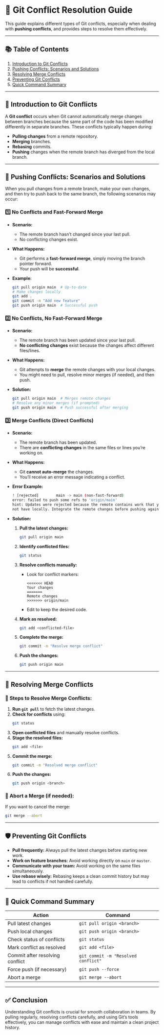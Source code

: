 # 🚩 Git Conflict Resolution Guide

This guide explains different types of Git conflicts, especially when dealing with **pushing conflicts**, and provides steps to resolve them effectively.

---

## 📚 **Table of Contents**
1. [Introduction to Git Conflicts](#introduction-to-git-conflicts)
2. [Pushing Conflicts: Scenarios and Solutions](#pushing-conflicts-scenarios-and-solutions)
3. [Resolving Merge Conflicts](#resolving-merge-conflicts)
4. [Preventing Git Conflicts](#preventing-git-conflicts)
5. [Quick Command Summary](#quick-command-summary)

---

## 🚀 **Introduction to Git Conflicts**

A **Git conflict** occurs when Git cannot automatically merge changes between branches because the same part of the code has been modified differently in separate branches. These conflicts typically happen during:

- **Pulling changes** from a remote repository.
- **Merging** branches.
- **Rebasing** commits.
- **Pushing** changes when the remote branch has diverged from the local branch.

---

## 🔄 **Pushing Conflicts: Scenarios and Solutions**

When you pull changes from a remote branch, make your own changes, and then try to push back to the same branch, the following scenarios may occur:

### 1️⃣ **No Conflicts and Fast-Forward Merge**

- **Scenario:**
  - The remote branch hasn’t changed since your last pull.
  - No conflicting changes exist.

- **What Happens:**
  - Git performs a **fast-forward merge**, simply moving the branch pointer forward.
  - Your push will be **successful**.

- **Example:**
  ```bash
  git pull origin main  # Up-to-date
  # Make changes locally
  git add .
  git commit -m "Add new feature"
  git push origin main  # Successful push
  ```

### 2️⃣ **No Conflicts, No Fast-Forward Merge**

- **Scenario:**
  - The remote branch has been updated since your last pull.
  - **No conflicting changes** exist because the changes affect different files/lines.

- **What Happens:**
  - Git attempts to **merge** the remote changes with your local changes.
  - You might need to pull, resolve minor merges (if needed), and then push.

- **Solution:**
  ```bash
  git pull origin main  # Merges remote changes
  # Resolve any minor merges (if prompted)
  git push origin main  # Push successful after merging
  ```

### 3️⃣ **Merge Conflicts (Direct Conflicts)**

- **Scenario:**
  - The remote branch has been updated.
  - There are **conflicting changes** in the same files or lines you’re working on.

- **What Happens:**
  - Git **cannot auto-merge** the changes.
  - You’ll receive an error message indicating a conflict.

- **Error Example:**
  ```bash
  ! [rejected]        main -> main (non-fast-forward)
  error: failed to push some refs to 'origin/main'
  hint: Updates were rejected because the remote contains work that you do
  not have locally. Integrate the remote changes before pushing again.
  ```

- **Solution:**
  1. **Pull the latest changes:**
     ```bash
     git pull origin main
     ```
  2. **Identify conflicted files:**
     ```bash
     git status
     ```
  3. **Resolve conflicts manually:**
     - Look for conflict markers:
       ```
       <<<<<<< HEAD
       Your changes
       =======
       Remote changes
       >>>>>>> origin/main
       ```
     - Edit to keep the desired code.

  4. **Mark as resolved:**
     ```bash
     git add <conflicted-file>
     ```
  5. **Complete the merge:**
     ```bash
     git commit -m "Resolve merge conflict"
     ```
  6. **Push the changes:**
     ```bash
     git push origin main
     ```

---

## 🔧 **Resolving Merge Conflicts**

### 📝 **Steps to Resolve Merge Conflicts:**
1. **Run `git pull`** to fetch the latest changes.
2. **Check for conflicts** using:
   ```bash
   git status
   ```
3. **Open conflicted files** and manually resolve conflicts.
4. **Stage the resolved files:**
   ```bash
   git add <file>
   ```
5. **Commit the merge:**
   ```bash
   git commit -m "Resolved merge conflict"
   ```
6. **Push the changes:**
   ```bash
   git push origin <branch>
   ```

### 🚨 **Abort a Merge (if needed):**
If you want to cancel the merge:
```bash
git merge --abort
```

---

## 🛡️ **Preventing Git Conflicts**

- **Pull frequently:** Always pull the latest changes before starting new work.
- **Work on feature branches:** Avoid working directly on `main` or `master`.
- **Communicate with your team:** Avoid working on the same files simultaneously.
- **Use rebase wisely:** Rebasing keeps a clean commit history but may lead to conflicts if not handled carefully.

---

## 🚀 **Quick Command Summary**

| **Action**                                | **Command**                               |
|------------------------------------------|-------------------------------------------|
| Pull latest changes                      | `git pull origin <branch>`               |
| Push local changes                       | `git push origin <branch>`               |
| Check status of conflicts                | `git status`                             |
| Mark conflict as resolved                | `git add <file>`                         |
| Commit after resolving conflict          | `git commit -m "Resolved conflict"`      |
| Force push (if necessary)                | `git push --force`                       |
| Abort a merge                            | `git merge --abort`                      |

---

## ✅ **Conclusion**

Understanding Git conflicts is crucial for smooth collaboration in teams. By pulling regularly, resolving conflicts carefully, and using Git’s tools effectively, you can manage conflicts with ease and maintain a clean project history.

